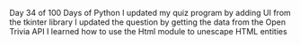 Day 34 of 100 Days of Python
I updated my quiz program by adding UI from the tkinter library
I updated the question by getting the data from the Open Trivia API
I learned how to use the Html module to unescape HTML entities
